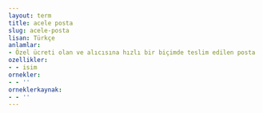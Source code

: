 ```yaml
---
layout: term
title: acele posta
slug: acele-posta
lisan: Türkçe
anlamlar:
- Özel ücreti olan ve alıcısına hızlı bir biçimde teslim edilen posta
ozellikler:
- - isim
ornekler:
- - ''
orneklerkaynak:
- - ''
---
```

